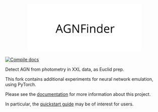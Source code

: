 <div align="center">
  <img src="https://github.com/MaximeRobeyns/agnfinder/raw/master/docs/source/_static/base_logo.png" height="150px">
</div>

[![Compile docs](https://github.com/MaximeRobeyns/agnfinder/actions/workflows/docs.yml/badge.svg?branch=master)](https://github.com/MaximeRobeyns/agnfinder/actions/workflows/docs.yml)

Detect AGN from photometry in XXL data, as Euclid prep.

This fork contains additional experiments for neural network emulation, using PyTorch.

Please see the [documentation](https://maximerobeyns.github.io/agnfinder/) for more information about this project.

In particular, the [quickstart guide](https://maximerobeyns.github.io/agnfinder/installation.html#quickstart) may be of interest for users.


